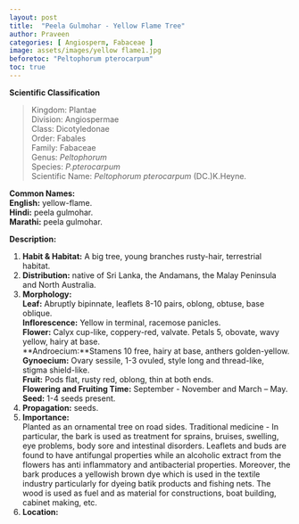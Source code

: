 ```yaml
---
layout: post
title:  "Peela Gulmohar - Yellow Flame Tree"
author: Praveen
categories: [ Angiosperm, Fabaceae ]
image: assets/images/yellow flame1.jpg
beforetoc: "Peltophorum pterocarpum"
toc: true
---
```


**Scientific Classification**  
>Kingdom:			Plantae  
>Division:			Angiospermae  
>Class:				Dicotyledonae  
>Order:				Fabales  
>Family:			Fabaceae  
>Genus:				*Peltophorum*  
>Species:			*P.pterocarpum*  
>Scientific Name:	*Peltophorum pterocarpum* (DC.)K.Heyne.  
  
**Common Names:**  
**English:**          yellow-flame.  
**Hindi:**            peela gulmohar.  
**Marathi:**          peela gulmohar.  

**Description:**  
1. **Habit & Habitat:**  A big tree, young branches rusty-hair, terrestrial habitat.  
2. **Distribution:**  native of Sri Lanka, the Andamans, the Malay Peninsula and North Australia.  
3. **Morphology:**  
**Leaf:** Abruptly bipinnate, leaflets 8-10 pairs, oblong, obtuse, base oblique.  
**Inflorescence:** Yellow in terminal, racemose panicles.  
**Flower:** Calyx cup-like, coppery-red, valvate. Petals 5, obovate, wavy yellow, hairy at base.  
**Androecium:**Stamens 10 free, hairy at base, anthers golden-yellow.  
**Gynoecium:** Ovary sessile, 1-3 ovuled, style long and thread-like, stigma shield-like.  
**Fruit:** Pods flat, rusty red, oblong, thin at both ends.  
**Flowering and Fruiting Time:** September - November and March – May.  
**Seed:** 1-4 seeds present.  
4. **Propagation:** seeds.  
5. **Importance:**  
Planted as an ornamental tree on road sides. Traditional medicine - In particular, the bark is used as treatment for sprains, bruises, swelling, eye problems, body sore and intestinal disorders. Leaflets and buds are found to have antifungal properties while an alcoholic extract from the flowers has anti inflammatory and antibacterial properties. Moreover, the bark produces a yellowish brown dye which is used in the textile industry particularly for dyeing batik products and fishing nets. The wood is used as fuel and as material for constructions, boat building, cabinet making, etc.  
6. **Location:** 

